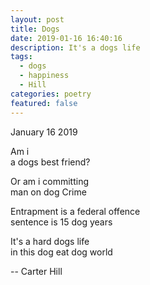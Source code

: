 ```yaml
---
layout: post
title: Dogs
date: 2019-01-16 16:40:16
description: It's a dogs life
tags:
  - dogs
  - happiness
  - Hill
categories: poetry
featured: false
---
```


January 16 2019

Am i <br>
a dogs best friend?

Or am i committing <br>
man on dog Crime

Entrapment is a federal offence <br>
sentence is 15 dog years

It's a hard dogs life <br>
in this dog eat dog world

-- Carter Hill
